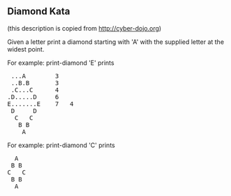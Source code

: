 ﻿Diamond Kata 
-------------

(this description is copied from http://cyber-dojo.org)

Given a letter print a diamond starting with 'A'
with the supplied letter at the widest point.

For example: print-diamond 'E' prints

<pre>
 ...A        3
 ..B.B       3
 .C...C      4
.D.....D     6
E.......E    7   4
 D     D
  C   C
   B B
    A
</pre>

For example: print-diamond 'C' prints

<pre>
  A
 B B
C   C
 B B
  A
</pre>